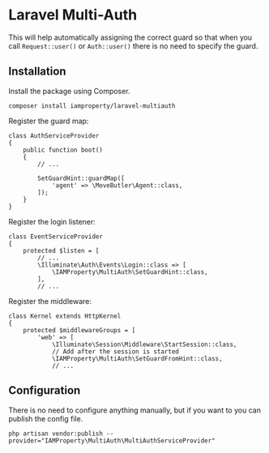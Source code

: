 # Laravel Multi-Auth

This will help automatically assigning the correct guard so that when you call `Request::user()` or `Auth::user()` there is no need to specify the guard.

## Installation

Install the package using Composer.

```
composer install iamproperty/laravel-multiauth
```

Register the guard map:

```
class AuthServiceProvider
{
    public function boot()
    {
        // ...
        
        SetGuardHint::guardMap([
            'agent' => \MoveButler\Agent::class,
        ]);
    }
}
```

Register the login listener:

```
class EventServiceProvider
{
    protected $listen = [
        // ...
        \Illuminate\Auth\Events\Login::class => [
            \IAMProperty\MultiAuth\SetGuardHint::class,
        ],
        // ...
```

Register the middleware:

```
class Kernel extends HttpKernel
{
    protected $middlewareGroups = [
        'web' => [
            \Illuminate\Session\Middleware\StartSession::class,
            // Add after the session is started
            \IAMProperty\MultiAuth\SetGuardFromHint::class,
            // ...
```

## Configuration

There is no need to configure anything manually, but if you want to you can publish the config file.

```
php artisan vendor:publish --provider="IAMProperty\MultiAuth\MultiAuthServiceProvider"
```
